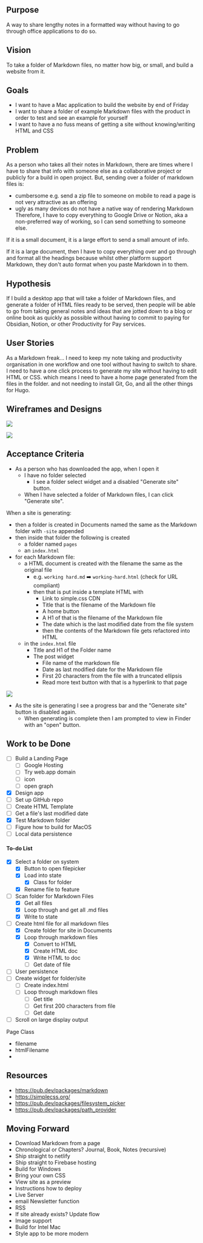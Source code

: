 ## Purpose

A way to share lengthy notes in a formatted way without having to go through office applications to do so.

## Vision

To take a folder of Markdown files, no matter how big, or small, and build a website from it.

## Goals

- I want to have a Mac application to build the website by end of Friday
- I want to share a folder of example Markdown files with the product in order to test and see an example for yourself
- I want to have a no fuss means of getting a site without knowing/writing HTML and CSS

## Problem

As a person who takes all their notes in Markdown, there are times where I have to share that info with someone else as a collaborative project or publicly for a build in open project. But, sending over a folder of markdown files is:
- cumbersome e.g. send a zip file to someone on mobile to read a page is not very attractive as an offering
- ugly as many devices do not have a native way of rendering Markdown
Therefore, I have to copy everything to Google Drive or Notion, aka a non-preferred way of working, so I can send something to someone else.

If it is a small document, it is a large effort to send a small amount of info.

If it is a large document, then I have to copy everything over and go through and format all the headings because whilst other platform support Markdown, they don't auto format when you paste Markdown in to them. 

## Hypothesis

If I build a desktop app that will take a folder of Markdown files, and generate a folder of HTML files ready to be served, then people will be able to go from taking general notes and ideas that are jotted down to a blog or online book as quickly as possible without having to commit to paying for Obsidian, Notion, or other Productivity for Pay services.

## User Stories

As a Markdown freak...
	I need to keep my note taking and productivity organisation in one workflow and one tool without having to switch to share.
	I need to have a one click process to generate my site without having to edit HTML or CSS.
		which means I need to have a home page generated from the files in the folder.
		and not needing to install Git, Go, and all the other things for Hugo.

## Wireframes and Designs

![](https://raw.githubusercontent.com/ChuffedDom/oh-hi-markdown/main/New%20Wireframe%201%20(5).png)

![](https://raw.githubusercontent.com/ChuffedDom/oh-hi-markdown/main/App.png)
## Acceptance Criteria

- As a person who has downloaded the app, when I open it 
	- I have no folder selected
		- I see a folder select widget and a disabled "Generate site" button. 
	- When I have selected a folder of Markdown files, I can click "Generate site".

When a site is generating:
- then a folder is created in Documents named the same as the Markdown folder with `-site` appended
- then inside that folder the following is created
	- a folder named `pages` 
	- an `index.html`
- for each Markdown file:
	- a HTML document is created with the filename the same as the original file
		- e.g. `working hard.md` ➡️ `working-hard.html` (check for URL compliant)
		- then that is put inside a template HTML with
			- Link to simple.css CDN
			- Title that is the filename of the Markdown file
			- A home button
			- A H1 of that is the filename of the Markdown file
			- The date which is the last modified date from the file system
			- then the contents of the Markdown file gets refactored into HTML
	- in the `index.html` file
		- Title and H1 of the Folder name
		- The post widget
			- File name of the markdown file
			- Date as last modified date for the Markdown file
			- First 20 characters from the file with a truncated ellipsis
			- Read more text button with that is a hyperlink to that page

![](https://raw.githubusercontent.com/ChuffedDom/oh-hi-markdown/main/Pasted%20image%2020241212141822.png)

- As the site is generating I see a progress bar and the "Generate site" button is disabled again.
	- When generating is complete then I am prompted to view in Finder with an "open" button.

## Work to be Done

- [ ] Build a Landing Page
	- [ ] Google Hosting
	- [ ] Try web.app domain
	- [ ] icon
	- [ ] open graph
- [x] Design app
- [ ] Set up GitHub repo
- [ ] Create HTML Template
- [ ] Get a file's last modified date
- [x] Test Markdown folder
- [ ] Figure how to build for MacOS
- [ ] Local data persistence

#### To-do List

- [x] Select a folder on system
	- [x] Button to open filepicker
	- [x] Load into state
		- [x] Class for folder
	- [x] Rename file to feature
- [ ] Scan folder for Markdown Files
	- [x] Get all files
	- [x] Loop through and get all .md files
	- [x] Write to state
- [ ] Create html file for all markdown files
	- [x] Create folder for site in Documents
	- [x] Loop through markdown files
		- [x] Convert to HTML
		- [x] Create HTML doc
		- [x] Write HTML to doc
		- [ ] Get date of file
- [ ] User persistence
- [ ] Create widget for folder/site
	- [ ] Create index.html
	- [ ] Loop through markdown files
		- [ ] Get title
		- [ ] Get first 200 characters from file
		- [ ] Get date
- [ ] Scroll on large display output

Page Class
- filename
- htmlFilename
- 

## Resources

- https://pub.dev/packages/markdown
- https://simplecss.org/
- https://pub.dev/packages/filesystem_picker
- https://pub.dev/packages/path_provider

## Moving Forward

- Download Markdown from a page
- Chronological or Chapters? Journal, Book, Notes (recursive)
- Ship straight to netlify
- Ship straight to Firebase hosting
- Build for Windows
- Bring your own CSS
- View site as a preview
- Instructions how to deploy
- Live Server
- email Newsletter function
- RSS
- If site already exists? Update flow
- Image support
- Build for Intel Mac
- Style app to be more modern